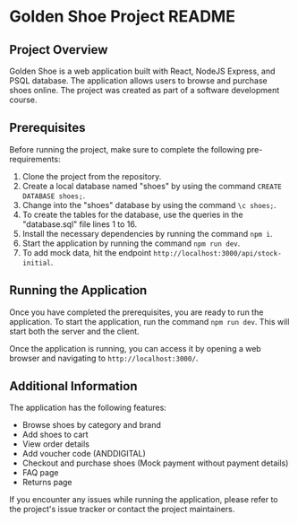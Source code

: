 # Golden Shoe Project README

## Project Overview

Golden Shoe is a web application built with React, NodeJS Express, and PSQL database. The application allows users to browse and purchase shoes online. The project was created as part of a software development course.

## Prerequisites

Before running the project, make sure to complete the following pre-requirements:

1. Clone the project from the repository.
2. Create a local database named "shoes" by using the command `CREATE DATABASE shoes;`.
3. Change into the "shoes" database by using the command `\c shoes;`.
4. To create the tables for the database, use the queries in the "database.sql" file lines 1 to 16.
5. Install the necessary dependencies by running the command `npm i`.
6. Start the application by running the command `npm run dev`.
7. To add mock data, hit the endpoint `http://localhost:3000/api/stock-initial`.

## Running the Application

Once you have completed the prerequisites, you are ready to run the application. To start the application, run the command `npm run dev`. This will start both the server and the client.

Once the application is running, you can access it by opening a web browser and navigating to `http://localhost:3000/`.

## Additional Information

The application has the following features:

- Browse shoes by category and brand
- Add shoes to cart
- View order details
- Add voucher code (ANDDIGITAL)
- Checkout and purchase shoes (Mock payment without payment details)
- FAQ page
- Returns page

If you encounter any issues while running the application, please refer to the project's issue tracker or contact the project maintainers.
